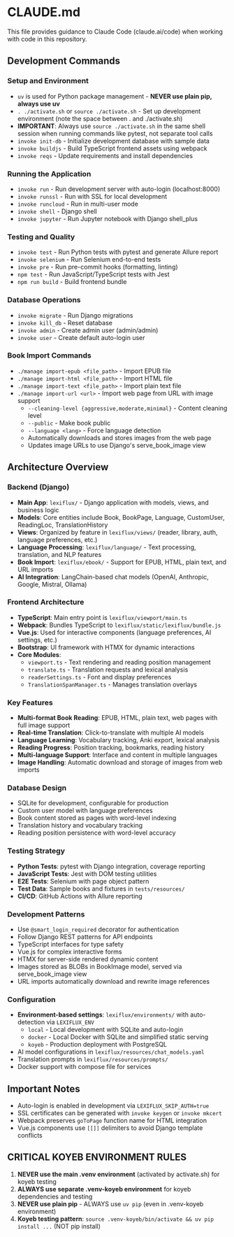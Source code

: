 # CLAUDE.md

This file provides guidance to Claude Code (claude.ai/code) when working with code in this repository.

## Development Commands

### Setup and Environment
- `uv` is used for Python package management - **NEVER use plain pip, always use uv**
- `. ./activate.sh` or `source ./activate.sh` - Set up development environment (note the space between . and ./activate.sh)
- **IMPORTANT**: Always use `source ./activate.sh` in the same shell session when running commands like pytest, not separate tool calls
- `invoke init-db` - Initialize development database with sample data
- `invoke buildjs` - Build TypeScript frontend assets using webpack
- `invoke reqs` - Update requirements and install dependencies

### Running the Application
- `invoke run` - Run development server with auto-login (localhost:8000)
- `invoke runssl` - Run with SSL for local development
- `invoke runcloud` - Run in multi-user mode
- `invoke shell` - Django shell
- `invoke jupyter` - Run Jupyter notebook with Django shell_plus

### Testing and Quality
- `invoke test` - Run Python tests with pytest and generate Allure report
- `invoke selenium` - Run Selenium end-to-end tests
- `invoke pre` - Run pre-commit hooks (formatting, linting)
- `npm test` - Run JavaScript/TypeScript tests with Jest
- `npm run build` - Build frontend bundle

### Database Operations
- `invoke migrate` - Run Django migrations
- `invoke kill_db` - Reset database
- `invoke admin` - Create admin user (admin/admin)
- `invoke user` - Create default auto-login user

### Book Import Commands
- `./manage import-epub <file_path>` - Import EPUB file
- `./manage import-html <file_path>` - Import HTML file
- `./manage import-text <file_path>` - Import plain text file
- `./manage import-url <url>` - Import web page from URL with image support
  - `--cleaning-level {aggressive,moderate,minimal}` - Content cleaning level
  - `--public` - Make book public
  - `--language <lang>` - Force language detection
  - Automatically downloads and stores images from the web page
  - Updates image URLs to use Django's serve_book_image view

## Architecture Overview

### Backend (Django)
- **Main App**: `lexiflux/` - Django application with models, views, and business logic
- **Models**: Core entities include Book, BookPage, Language, CustomUser, ReadingLoc, TranslationHistory
- **Views**: Organized by feature in `lexiflux/views/` (reader, library, auth, language preferences, etc.)
- **Language Processing**: `lexiflux/language/` - Text processing, translation, and NLP features
- **Book Import**: `lexiflux/ebook/` - Support for EPUB, HTML, plain text, and URL imports
- **AI Integration**: LangChain-based chat models (OpenAI, Anthropic, Google, Mistral, Ollama)

### Frontend Architecture
- **TypeScript**: Main entry point is `lexiflux/viewport/main.ts`
- **Webpack**: Bundles TypeScript to `lexiflux/static/lexiflux/bundle.js`
- **Vue.js**: Used for interactive components (language preferences, AI settings, etc.)
- **Bootstrap**: UI framework with HTMX for dynamic interactions
- **Core Modules**:
  - `viewport.ts` - Text rendering and reading position management
  - `translate.ts` - Translation requests and lexical analysis
  - `readerSettings.ts` - Font and display preferences
  - `TranslationSpanManager.ts` - Manages translation overlays

### Key Features
- **Multi-format Book Reading**: EPUB, HTML, plain text, web pages with full image support
- **Real-time Translation**: Click-to-translate with multiple AI models
- **Language Learning**: Vocabulary tracking, Anki export, lexical analysis
- **Reading Progress**: Position tracking, bookmarks, reading history
- **Multi-language Support**: Interface and content in multiple languages
- **Image Handling**: Automatic download and storage of images from web imports

### Database Design
- SQLite for development, configurable for production
- Custom user model with language preferences
- Book content stored as pages with word-level indexing
- Translation history and vocabulary tracking
- Reading position persistence with word-level accuracy

### Testing Strategy
- **Python Tests**: pytest with Django integration, coverage reporting
- **JavaScript Tests**: Jest with DOM testing utilities
- **E2E Tests**: Selenium with page object pattern
- **Test Data**: Sample books and fixtures in `tests/resources/`
- **CI/CD**: GitHub Actions with Allure reporting

### Development Patterns
- Use `@smart_login_required` decorator for authentication
- Follow Django REST patterns for API endpoints
- TypeScript interfaces for type safety
- Vue.js for complex interactive forms
- HTMX for server-side rendered dynamic content
- Images stored as BLOBs in BookImage model, served via serve_book_image view
- URL imports automatically download and rewrite image references

### Configuration
- **Environment-based settings**: `lexiflux/environments/` with auto-detection via `LEXIFLUX_ENV`
  - `local` - Local development with SQLite and auto-login
  - `docker` - Local Docker with SQLite and simplified static serving
  - `koyeb` - Production deployment with PostgreSQL
- AI model configurations in `lexiflux/resources/chat_models.yaml`
- Translation prompts in `lexiflux/resources/prompts/`
- Docker support with compose file for services

## Important Notes
- Auto-login is enabled in development via `LEXIFLUX_SKIP_AUTH=true`
- SSL certificates can be generated with `invoke keygen` or `invoke mkcert`
- Webpack preserves `goToPage` function name for HTML integration
- Vue.js components use `[[]]` delimiters to avoid Django template conflicts

## CRITICAL KOYEB ENVIRONMENT RULES
1. **NEVER use the main .venv environment** (activated by activate.sh) for koyeb testing
2. **ALWAYS use separate .venv-koyeb environment** for koyeb dependencies and testing
3. **NEVER use plain pip** - ALWAYS use `uv pip` (even in .venv-koyeb environment)
4. **Koyeb testing pattern**: `source .venv-koyeb/bin/activate && uv pip install ...` (NOT pip install)
